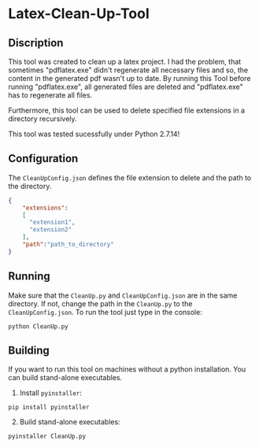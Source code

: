 # Latex-Clean-Up-Tool
## Discription
This tool was created to clean up a latex project. I had the problem, that sometimes "pdflatex.exe" didn't regenerate all necessary files and so, the content in the generated pdf wasn't up to date. By running this Tool before running "pdflatex.exe", all generated files are deleted and "pdflatex.exe" has to regenerate all files.

Furthermore, this tool can be used to delete specified file extensions in a directory recursively. 

This tool was tested sucessfully under Python 2.7.14!

## Configuration 
The `CleanUpConfig.json` defines the file extension to delete and the path to the directory.
```json
{
    "extensions":
    [
      "extension1",
      "extension2"
    ],
    "path":"path_to_directory"
}
```

## Running
Make sure that the `CleanUp.py` and `CleanUpConfig.json` are in the same directory. If not, change the path in the `CleanUp.py` to the `CleanUpConfig.json`. To run the tool just type in the console:
```console
python CleanUp.py
```

## Building
If you want to run this tool on machines without a python installation. You can build stand-alone executables. 
1. Install `pyinstaller`:
```console
pip install pyinstaller
```
2. Build stand-alone executables:
```console
pyinstaller CleanUp.py
```


